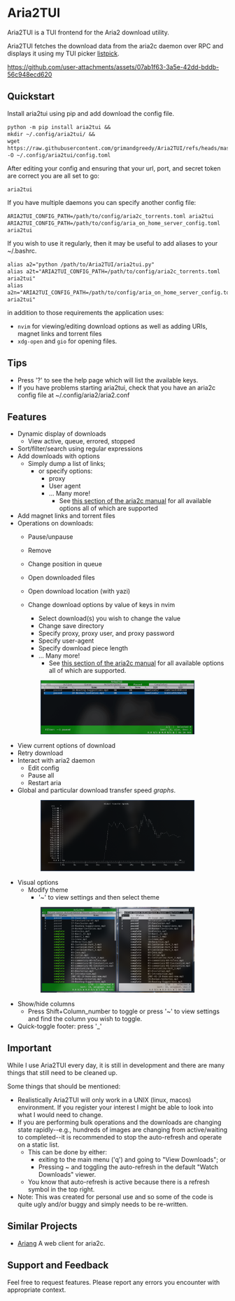 # Aria2TUI

Aria2TUI is a TUI frontend for the Aria2 download utility.

Aria2TUI fetches the download data from the aria2c daemon over RPC and displays it using my TUI picker [listpick](https://github.com/grimandgreedy/listpick).


https://github.com/user-attachments/assets/07ab1f63-3a5e-42dd-bddb-56c948ecd620

## Quickstart

Install aria2tui using pip and add download the config file.

```
python -m pip install aria2tui &&
mkdir ~/.config/aria2tui/ &&
wget https://raw.githubusercontent.com/grimandgreedy/Aria2TUI/refs/heads/master/src/aria2tui/data/config.toml -O ~/.config/aria2tui/config.toml
```

After editing your config and ensuring that your url, port, and secret token are correct you are all set to go:

```
aria2tui
```

If you have multiple daemons you can specify another config file:

```
ARIA2TUI_CONFIG_PATH=/path/to/config/aria2c_torrents.toml aria2tui
ARIA2TUI_CONFIG_PATH=/path/to/config/aria_on_home_server_config.toml aria2tui
```

If you wish to use it regularly, then it may be useful to add aliases to your ~/.bashrc.
```
alias a2="python /path/to/Aria2TUI/aria2tui.py"
alias a2t="ARIA2TUI_CONFIG_PATH=/path/to/config/aria2c_torrents.toml aria2tui"
alias a2n="ARIA2TUI_CONFIG_PATH=/path/to/config/aria_on_home_server_config.toml aria2tui"
```

in addition to those requirements the application uses:
 - `nvim` for viewing/editing download options as well as adding URIs, magnet links and torrent files
 - `xdg-open` and `gio` for opening files.

## Tips

 - Press '?' to see the help page which will list the available keys.
 - If you have problems starting aria2tui, check that you have an aria2c config file at ~/.config/aria2/aria2.conf

## Features

 - Dynamic display of downloads
     - View active, queue, errored, stopped
 - Sort/filter/search using regular expressions
 - Add downloads with options
   - Simply dump a list of links;
     - or specify options:
       - proxy
       - User agent
       - ... Many more!
          - See [this section of the aria2c manual](https://aria2.github.io/manual/en/html/aria2c.html#input-file) for all available options all of which are supported
 - Add magnet links and torrent files
 - Operations on downloads:
   - Pause/unpause
   - Remove
   - Change position in queue
   - Open downloaded files
   - Open download location (with yazi)
   - Change download options by value of keys in nvim

     - Select download(s) you wish to change the value
     - Change save directory
     - Specify proxy, proxy user, and proxy password
     - Specify user-agent
     - Specify download piece length
     - ... Many more!
         - See [this section of the aria2c manual](https://aria2.github.io/manual/en/html/aria2c.html#input-file) for all available options all of which are supported.

<div align="center"> <img src="assets/change_options.gif" alt="change_options" width="70%"> </div>

   - View current options of download
   - Retry download
 - Interact with aria2 daemon
   - Edit config
   - Pause all
   - Restart aria
 - Global and particular download transfer speed *graphs*.

  <div align="center"> <img src="assets/transfer_speed_graph.png" alt="speed_graph" width="70%"> </div>

 - Visual options
   - Modify theme
     - '~' to view settings and then select theme

<div align="center"> <img src="assets/themes.png" alt="themes" width="70%"> </div>

   - Show/hide columns
     - Press Shift+Column_number to toggle or press '~' to view settings and find the column you wish to toggle.
   - Quick-toggle footer: press '_'


## Important

While I use Aria2TUI every day, it is still in development and there are many things that still need to be cleaned up.

Some things that should be mentioned:

 - Realistically Aria2TUI will only work in a UNIX (linux, macos) environment. If you register your interest I might be able to look into what I would need to change.
 - If you are performing bulk operations and the downloads are changing state rapidly--e.g., hundreds of images are changing from active/waiting to completed--it is recommended to stop the auto-refresh and operate on a static list.
    - This can be done by either:
      - exiting to the main menu ('q') and going to "View Downloads"; or
      - Pressing ~ and toggling the auto-refresh in the default "Watch Downloads" viewer.
    - You know that auto-refresh is active because there is a refresh symbol in the top right.
 - Note: This was created for personal use and so some of the code is quite ugly and/or buggy and simply needs to be re-written.

## Similar Projects

- [Ariang](https://github.com/mayswind/AriaNg) A web client for aria2c.

## Support and Feedback

Feel free to request features. Please report any errors you encounter with appropriate context.
